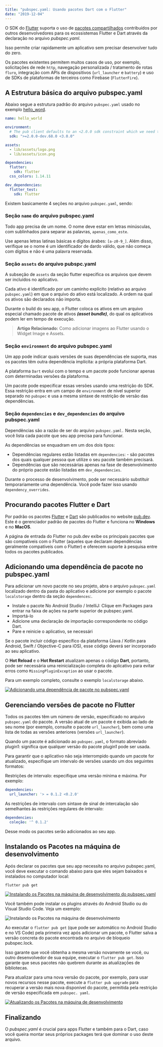 ```yaml
---
title: "pubspec.yaml: Usando pacotes Dart com o Flutter"
date: "2019-12-04"
---
```


O SDK do [Flutter](https://www.luizeof.com.br/br/flutter/) suporta o uso de [pacotes compartilhados](https://flutter.dev/docs/development/packages-and-plugins/using-packages) contribuídos por outros desenvolvedores para os ecossistemas Flutter e Dart através da declaração no arquivo _pubspec.yaml_.

Isso permite criar rapidamente um aplicativo sem precisar desenvolver tudo do zero.

Os pacotes existentes permitem muitos casos de uso, por exemplo, solicitações de rede `http`, navegação personalizada / tratamento de rotas `fluro`, integração com APIs de dispositivos (`url_launcher` e `battery`) e uso de SDKs de plataformas de terceiros como Firebase (`FlutterFire`).

## A Estrutura básica do arquivo pubspec.yaml

Abaixo segue a estrutura padrão do arquivo `pubspec.yaml` usado no exemplo [hello\_word](https://github.com/flutter/flutter/blob/master/examples/hello_world/pubspec.yaml).

```yaml
name: hello_world

environment:
  # The pub client defaults to an <2.0.0 sdk constraint which we need to explicitly overwrite.
  sdk: ">=2.0.0-dev.68.0 <3.0.0"

assets:
  - lib/assets/logo.png
  - lib/assets/icon.png

dependencies:
  flutter:
    sdk: flutter
  css_colors: 1.14.11

dev_dependencies:
  flutter_test:
    sdk: flutter
```

Existem basicamente 4 seções no arquivo `pubspec.yaml`, sendo:

### Seção `name` do arquivo pubspec.yaml

Todo app precisa de um nome. O nome deve estar em letras minúsculas, com sublinhados para separar as palavras, `apenas_como_este`.

Use apenas letras latinas básicas e dígitos árabes: `[a-z0-9_]`. Além disso, verifique se o nome é um identificador de dardo válido, que não começa com dígitos e não é uma palavra reservada.

### Seção `assets` do arquivo pubspc.yaml

A subseção de `assets` da seção flutter especifica os arquivos que devem ser incluídos no aplicativo.

Cada ativo é identificado por um caminho explícito (relativo ao arquivo `pubspec.yaml`) em que o arquivo do ativo está localizado. A ordem na qual os ativos são declarados não importa.

Durante o build do seu app, o Flutter coloca os ativos em um arquivo especial chamado pacote de ativos **_(asset bundle)_**, do qual os aplicativos podem ler em tempo de execução.

> **Artigo Relacionado:** Como adicionar imagens ao Flutter usando o Widget Image e Assets.

### Seção `environment` do arquivo pubspec.yaml

Um app pode indicar quais versões de suas dependências ele suporta, mas os pacotes têm outra dependência implícita: a própria plataforma Dart.

A plataforma `Dart` evolui com o tempo e um pacote pode funcionar apenas com determinadas versões da plataforma.

Um pacote pode especificar essas versões usando uma restrição do SDK. Essa restrição entra em um campo de `environment` de nível superior separado no `pubspec` e usa a mesma sintaxe de restrição de versão das dependências.

### Seção `dependencies` e `dev_dependencies` do arquivo pubspec.yaml

Dependências são a razão de ser do arquivo `pubspec.yaml.` Nesta seção, você lista cada pacote que seu app precisa para funcionar.

As dependências se enquadram em um dos dois tipos:

- Dependências regulares estão listadas em `dependencies`: - são pacotes dos quais qualquer pessoa que utilize o seu pacote também precisará.
- Dependências que são necessárias apenas na fase de desenvolvimento do próprio pacote estão listadas em `dev_dependencies`.

Durante o processo de desenvolvimento, pode ser necessário substituir temporariamente uma dependência. Você pode fazer isso usando `dependency_overrides`.

## Procurando pacotes Flutter e Dart

Por padrão os pacotes [Flutter](https://flutter.dev/) e [Dart](https://dart.dev/) são publicados no website [pub.dev](https://pub.dev/). Este é o gerenciador padrão de pacotes do Flutter e funciona no **Windows** e no **MacOS**.

A página de entrada do Flutter no pub.dev exibe os principais pacotes que são compatíveis com o Flutter (aqueles que declaram dependências geralmente compatíveis com o Flutter) e oferecem suporte à pesquisa entre todos os pacotes publicados.

## Adicionando uma dependência de pacote no pubspec.yaml

Para adicionar um novo pacote no seu projeto, abra o arquivo `pubspec.yaml` localizado dentro da pasta do aplicativo e adicione por exemplo o pacote `localstorage` dentro da seção `dependences`:.

- Instale o pacote No Android Studio / IntelliJ: Clique em Packages para entrar na faixa de ações na parte superior de pubspec.yaml.
- Importá-lo
- Adicione uma declaração de importação correspondente no código Dart.
- Pare e reinicie o aplicativo, se necessári

Se o pacote incluir código específico da plataforma (Java / Kotlin para Android, Swift / Objective-C para iOS), esse código deverá ser incorporado ao seu aplicativo.

O **Hot Reload** e o **Hot Restart** atualizam apenas o código **Dart**, portanto, pode ser necessária uma reinicialização completa do aplicativo para evitar erros como `MissingPluginException` ao usar o pacote.

Para um exemplo completo, consulte o exemplo `localstorage` abaixo.

[![Adicionando uma dependência de pacote no pubspec.yaml](images/dependencies-android-studio.png)](https://luizeof.com.br/wp-content/uploads/2019/12/dependencies-android-studio.png)

## Gerenciando versões de pacote no Flutter

Todos os pacotes têm um número de versão, especificado no arquivo `pubspec.yaml` do pacote. A versão atual de um pacote é exibida ao lado de seu nome (por exemplo, consulte o pacote `url_launcher`), bem como uma lista de todas as versões anteriores (versões `url_launcher`).

Quando um pacote é adicionado ao `pubspec.yaml`, o formato abreviado plugin1: significa que qualquer versão do pacote plugin1 pode ser usada.

Para garantir que o aplicativo não seja interrompido quando um pacote for atualizado, especifique um intervalo de versões usando um dos seguintes formatos:

Restrições de intervalo: especifique uma versão mínima e máxima. Por exemplo:

```yaml
dependencies:
  url_launcher: '> = 0.1.2 <0.2.0'
```

As restrições de intervalo com sintaxe de sinal de intercalação são semelhantes às restrições regulares de intervalo:

```yaml
dependencies:
  coleção: '^ 0.1.2'
```

Desse modo os pacotes serão adicionados ao seu app.

## Instalando os Pacotes na máquina de desenvolvimento

Após declarar os pacotes que seu app necessita no arquivo pubspec.yaml, você deve executar o comando abaixo para que eles sejam baixados e instalados no computador local:

```bash
flutter pub get
```

[![Instalando os Pacotes na máquina de desenvolvimento do pubspec.yaml](images/flutter-pub-get.png)](https://luizeof.com.br/wp-content/uploads/2019/12/flutter-pub-get.png)

Você também pode instalar os plugins através do Android Studio ou do Visual Studio Code. Veja um exemplo:

![Instalando os Pacotes na máquina de desenvolvimento](images/android-studio-pub-get.png)

Ao executar o `flutter pub get` (que pode ser automático no Android Studio e no VS Code) pela primeira vez após adicionar um pacote, o Flutter salva a versão concreta do pacote encontrada no arquivo de bloqueio pubspec.lock.

Isso garante que você obtenha a mesma versão novamente se você, ou outro desenvolvedor de sua equipe, executar o `flutter pub get`. Isso garante que seus pacotes não quebrem durante as atualizações de bibliotecas.

Para atualizar para uma nova versão do pacote, por exemplo, para usar novos recursos nesse pacote, execute a `flutter pub upgrade` para recuperar a versão mais nova disponível do pacote, permitida pela restrição de versão especificada em `pubspec. yaml`.

[![Atualizando os Pacotes na máquina de desenvolvimento](images/flutter-pub-upgrade.png)](https://luizeof.com.br/wp-content/uploads/2019/12/flutter-pub-upgrade.png)

## Finalizando

O _pubspec.yaml_ é crucial para apps Flutter e também para o Dart, caso você queira montar seus próprios packages terá que dominar o uso deste arquivo.
